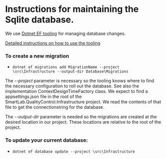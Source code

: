 # Instructions for maintaining the Sqlite database.

We use [Dotnet EF tooling](https://docs.microsoft.com/en-us/ef/core/cli/dotnet) for managing database changes.

[Detailed instructions on how to use the tooling](https://learn.microsoft.com/en-us/ef/core/cli/dotnet)

### To create a new migration
- `dotnet ef migrations add MigrationName --project \src\Infrastructure --output-dir Database\Migrations`

The *--project* parameter is necessary so the tooling knows where to find the necessary configuration
to roll out the database. See also the implementation ContextDesignTimeFactory class.
We expect to find a appsettings.json file in the root of the SmartLab.QualityControl.Infrastructure project.
We read the contents of that file to get the connectionstring for the database.

The *--output-dir* parameter is needed so the migrations are created at the desired location in our project.
These locations are relative to the root of the project.

### To update your current database:
- `dotnet ef database update --project \src\Infrastructure`